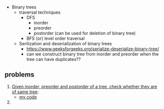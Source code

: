 - Binary trees
  - traversal techniques
    - DFS
      - inorder
      - preorder
      - postorder (can be used for deletion of binary tree)
    - BFS (or) level order traversal
  - Serilization and deserialization of binary trees
    - https://www.geeksforgeeks.org/serialize-deserialize-binary-tree/
    - can we construct binary tree from inorder and preorder when the tree can have duplicates??


## problems
1) [Given inorder, preorder and postorder of a tree, check whether they are of same tree](https://www.geeksforgeeks.org/problems/check-tree-traversal--141628/1):
     - [my code](check_validity.cpp)
2) 